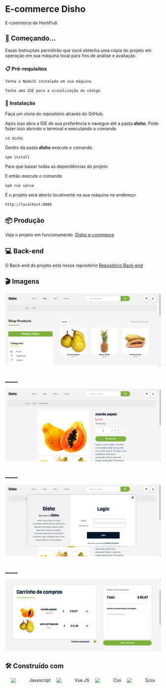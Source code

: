 # E-commerce Disho

E-commerce de Hortifruti

## 🚀 Começando...

Essas instruções permitirão que você obtenha uma cópia do projeto em operação em sua máquina local para fins de análise e avaliação.

### 📋 Pré-requisitos

```
Tenha o NodeJS instalado em sua máquina
```

```
Tenha uma IDE para a visualização do código
```

### 🔧 Instalação

Faça um clone do repositório através do GitHub.

Após isso abra a IDE de sua preferência e navegue até a pasta **_disho_**.
Pode fazer isso abrindo o terminal e executando o comando

```
cd disho
```

Dentro da pasta **_disho_** execute o comando

```
npm install
```

Para que baixar todas as dependências do projeto

E então execute o comando

```
npm run serve
```

E o projeto será aberto localmente na sua máquina no endereço

```
http://localhost:8080
```

## 📦 Produção

Veja o projeto em funcionamento. [Disho e-commerce](https://disho-ecommerce.vercel.app/)

## :computer: Back-end

O Back-end do projeto está nesse repositório [Repositório Back-end](https://github.com/FelipeMacedo315/backendFruits)

## :clapper: Imagens

![Alt text](./disho/src/assets/img-readme-1.png)

## **\_\_\_\_**

![Alt text](./disho/src/assets/img-readme-2.png)

## **\_\_\_\_**

![Alt text](./disho/src/assets/img-readme-3.png)

## **\_\_\_\_**

![Alt text](./disho/src/assets/img-readme-4.png)

## 🛠️ Construído com

<div
 style="display:flex;
 justify-Content:space-evenly;
 align-items:center">
<img width=40 src="https://user-images.githubusercontent.com/25181517/117447155-6a868a00-af3d-11eb-9cfe-245df15c9f3f.png"> </img> Javascript
<img width=40 src="https://user-images.githubusercontent.com/25181517/117448124-a2da9800-af3e-11eb-85d2-bd1b69b65603.png"> </img> Vue.JS
<img width=40 src="https://user-images.githubusercontent.com/25181517/183898674-75a4a1b1-f960-4ea9-abcb-637170a00a75.png"> </img> Css
<img width=40 src="https://user-images.githubusercontent.com/25181517/192158956-48192682-23d5-4bfc-9dfb-6511ade346bc.png"> </img> Scss

</div>

